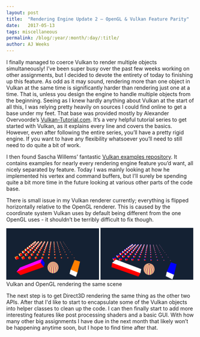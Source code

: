 ```yaml
---
layout: post
title:  "Rendering Engine Update 2 – OpenGL & Vulkan Feature Parity"
date:   2017-05-13
tags: miscellaneous
permalink: /blog/:year/:month/:day/:title/
author: AJ Weeks
---
```


I finally managed to coerce Vulkan to render multiple objects simultaneously! I’ve been super busy over the past few weeks working on other assignments, but I decided to devote the entirety of today to finishing up this feature. As odd as it may sound, rendering more than one object in Vulkan at the same time is significantly harder than rendering just one at a time. That is, unless you design the engine to handle multiple objects from the beginning. Seeing as I knew hardly anything about Vulkan at the start of all this, I was relying pretty heavily on sources I could find online to get a base under my feet. That base was provided mostly by Alexander Overvoorde’s <a class="underline" href="https://vulkan-tutorial.com/">Vulkan-Tutorial.com</a>. It’s a very helpful tutorial series to get started with Vulkan, as it explains every line and covers the basics. However, even after following the entire series, you’ll have a pretty rigid engine. If you want to have any flexibility whatsoever you’ll need to still need to do quite a bit of work.

I then found Sascha Willems’ fantastic <a class="underline" href="https://github.com/SaschaWillems/Vulkan">Vulkan examples repository</a>. It contains examples for nearly every rendering engine feature you’d want, all nicely separated by feature. Today I was mainly looking at how he implemented his vertex and command buffers, but I’ll surely be spending quite a bit more time in the future looking at various other parts of the code base.

There is small issue in my Vulkan renderer currently; everything is flipped horizontally relative to the OpenGL renderer. This is caused by the coordinate system Vulkan uses by default being different from the one OpenGL uses - it shouldn’t be terribly difficult to fix though.

<div width="100%">
  <a data-fancybox="gallery" href="/assets/img/rendering-engine-02.png"><img src="/assets/img/rendering-engine-02.png" width="49%"></a>
  <a data-fancybox="gallery" href="/assets/img/rendering-engine-03.png"><img src="/assets/img/rendering-engine-03.png" width="49%"></a>
  <span class="caption">Vulkan and OpenGL rendering the same scene</span>
</div>

The next step is to get Direct3D rendering the same thing as the other two APIs. After that I'd like to start to encapsulate some of the Vulkan objects into helper classes to clean up the code. I can then finally start to add more interesting features like post processing shaders and a basic GUI. With how many other big assignments I have due in the next month that likely won’t be happening anytime soon, but I hope to find time after that.
